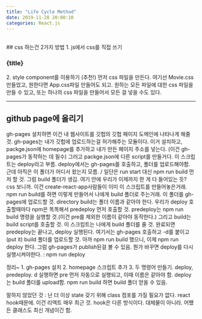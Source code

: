 ```yaml
---
title: "Life Cycle Method"
date: 2019-11-28 20:00:10
categories: React.js
---
```

<br>
## css 하는건 2가지 방법
1. js에서 css를 직접 쓰기
<h3 class="movie_title" style={{backgroundColor: "red"}}>{title}</h3>
2. style component를 이용하기 (추천!)
먼저 css 파일을 만든다. 여기선 Movie.css 만들었고, 원한다면 App.css파일 만들어도 되고.
원하는 모든 파일에 대한 css 파일을 만들 수 있고, 또는 하나의 css 파일을 만들어서 모든 걸 넣을 수도 있다.

----------------------------------------------------------------------------------------------

## github page에 올리기
gh-pages 설치하면 이건 내 웹사이트를 깃헙의 깃헙 페이지 도메인에 나타나게 해줄 것.
gh-pages는 내가 깃헙에 업로드하는걸 허가해주는 모듈이다. 이거 설치하고,
packge.json에 homepage를 추가하고 내가 만든 페이지 주소를 넣는다. (이건 gh-pages가 동작하는 데 필수)
그러고 packge.json에 다른 script를 만들거다. 이 스크립트는 deploy라고 부름. deploy에서는 gh-pages를 호출하고, 폴더를 업로드해야함. 근데 아직은 이 폴더가 어디서 왔는지 모름. / 일단은 run start 대신 npm run build 먼저 할 것. 그럼 build 폴더가 생김. 여기 안에 우리가 이제까지 한 게 다 들어있는 듯? css 보니까. 이건 create-react-app사람들이 이미 이 스크립트를 만들어놓은거래. npm run build를 하면 이렇게 만들어서 나에게 build 폴더로 주는거래. 이 폴더를 gh-pages에 업로드할 것.
directory build는 폴더 이름과 같아야 한다.
우리가 deploy 호출할때마다 npm은 똑똑해서 predeploy 먼저 호출할 것. predeploy는 npm run build 명령을 실행할 것.(이건 pre를 제외한 이름이 같아야 동작한다.) 그리고 build는 build script를 호출할 것. 이 스크립트는 나에게 build 폴더를 줄 것. 완료되면 predeploy는 끝나고, deploy 실행된다. 여기서는 gh-pages 호출하고 -d를 붙이고(put it) build 폴더를 업로드할 것.
아까 npm run build 했으니, 이제 npm run deploy 한다. 그럼 gh-pages가 publish된걸 볼 수 있음.
뭔가 바꾸면 deploy를 다시 실행시켜야한다. : npm run deploy

정리~
	1. gh-pages 설치
	2. homepage 스크립트 추가
	3. 두 명령어 만들기. deploy, predeploy. d 실행하면 pre 먼저 자동으로 실행되고, 이때 이름은 같아야 함.
	deploy는 build 폴더를 upload함.
	npm run build 하면 build 폴더 얻을 수 있음.


말하지 않았던 것 : 난 더 이상 state 갖기 위해 class 컴포를 가질 필요가 없다. react hook때문에. 이건 리액트 매우 최근 것. hook은 다른 방식이다. 대체물이 아니라. 
어쨌든 클래스도 최신 개념이긴 함.
